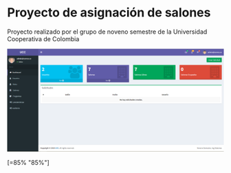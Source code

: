 # Proyecto de asignación de salones

Proyecto realizado por el grupo de noveno semestre de la Universidad Cooperativa de Colombia

![Dashboard](https://github.com/arias9306/asignacion-cursos/blob/master/dashboard.PNG)


[=85% "85%"]
